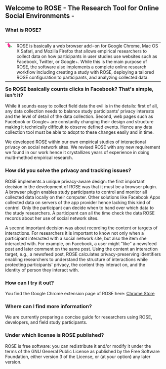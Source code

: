 ## Welcome to ROSE - The Research Tool for Online Social Environments -

### What is ROSE?

<table align="left">
  <tr>
    <td valign="top"><img src="images/rose-icon128.png" alt="ROSE logo" width="300%" height="300%"></td>
    <td valign="top">ROSE is basically a web browser add-on for Google Chrome, Mac OS X Safari, and Mozilla Firefox that allows empirical researchers to collect data on how participants in user studies use websites such as Facebook, Twitter, or Google+. While this is the main purpose of ROSE, the software also implements a complete online research workflow including creating a study with ROSE, deploying a tailored ROSE configuration to participants, and analyzing collected data.</td>
  </tr>
</table>

### So ROSE basically counts clicks in Facebook? That's simple, isn't it?

While it sounds easy to collect field data the evil is in the details: first of all, any data collection needs to balance study participants' privacy interests and the level of detail of the data collection. Second, web pages such as Facebook or Google+ are constantly changing their design and structure making it technically difficult to observe defined events. Hence any data collection tool must be able to adopt to these changes easily and in time.

We developed ROSE within our own empirical studies of interactional privacy on social network sites. We revised ROSE with any new requirement we found in our work hence it crystallizes years of experience in doing multi-method empirical research.

### How did you solve the privacy and tracking issues?

ROSE implements a unique privacy-aware design: the first important decision in the development of ROSE was that it must be a browser plugin. A browser plugin enables study participants to control and monitor all collected data locally on their computer. Other solutions like Facebook Apps collected data on servers of the app provider hence lacking this kind of control. Only the participant can decide when to hand over which data to the study researchers. A participant can all the time check the data ROSE records about her use of social network sites.

A second important decision was about recording the content or targets of interactions. For researchers it is important to know not only when a participant interacted with a social network site, but also the item she interacted with. For example, on Facebook, a user might "like" a newsfeed post and later comment on the same post. Using the content an interaction target, e.g., a newsfeed post, ROSE calculates privacy-preserving identifiers enabling researchers to understand the structure of interactions while protecting participants' privacy, the content they interact on, and the identity of person they interact with.

### How can I try it out?

You find the Google Chrome extension page of ROSE here: [Chrome Store](https://chrome.google.com/webstore/detail/rose/chmgghdkcookiojbnchechkhjfbadjkd)

### Where can I find more information?  

We are currently preparing a concise guide for researchers using ROSE, developers, and field study participants.

### Under which license is ROSE published?

ROSE is free software: you can redistribute it and/or modify it under the terms of the GNU General Public License as published by the Free Software Foundation, either version 3 of the License, or (at your option) any later version.

